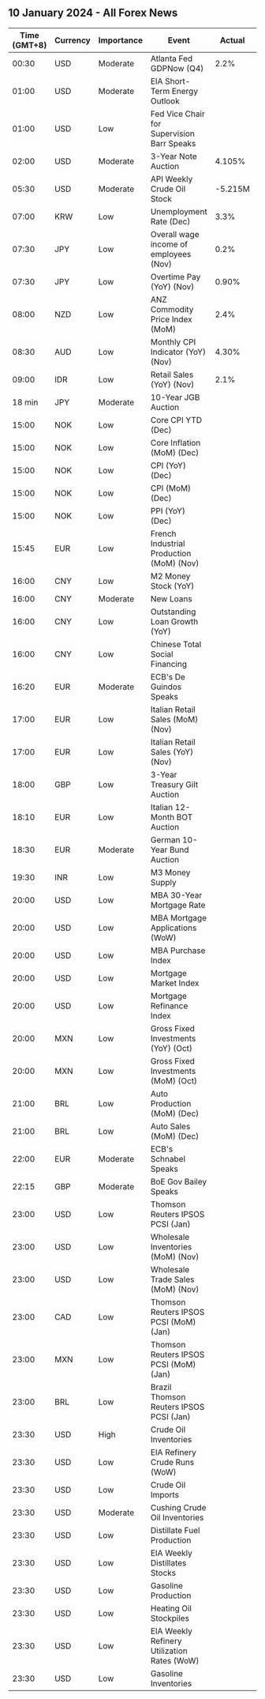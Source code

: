 ## 10 January 2024 - All Forex News

| Time (GMT+8) | Currency | Importance | Event | Actual | Forecast | Previous |
|------|----------|------------|-------|--------|----------|----------|
| 00:30 | USD | Moderate | Atlanta Fed GDPNow (Q4) | 2.2% | 2.5% | 2.5% |
| 01:00 | USD | Moderate | EIA Short-Term Energy Outlook |  |  |  |
| 01:00 | USD | Low | Fed Vice Chair for Supervision Barr Speaks |  |  |  |
| 02:00 | USD | Moderate | 3-Year Note Auction | 4.105% |  | 4.490% |
| 05:30 | USD | Moderate | API Weekly Crude Oil Stock | -5.215M | -1.200M | -7.418M |
| 07:00 | KRW | Low | Unemployment Rate (Dec) | 3.3% |  | 2.8% |
| 07:30 | JPY | Low | Overall wage income of employees (Nov) | 0.2% | 1.5% | 1.5% |
| 07:30 | JPY | Low | Overtime Pay (YoY) (Nov) | 0.90% |  | -0.10% |
| 08:00 | NZD | Low | ANZ Commodity Price Index (MoM) | 2.4% |  | -1.3% |
| 08:30 | AUD | Low | Monthly CPI Indicator (YoY) (Nov) | 4.30% | 4.40% | 4.90% |
| 09:00 | IDR | Low | Retail Sales (YoY) (Nov) | 2.1% |  | 2.4% |
| 18 min | JPY | Moderate | 10-Year JGB Auction |  |  | 0.697% |
| 15:00 | NOK | Low | Core CPI YTD (Dec) |  | 5.6% | 5.8% |
| 15:00 | NOK | Low | Core Inflation (MoM) (Dec) |  | 0.2% | -0.2% |
| 15:00 | NOK | Low | CPI (YoY) (Dec) |  | 4.8% | 4.8% |
| 15:00 | NOK | Low | CPI (MoM) (Dec) |  | 0.2% | 0.5% |
| 15:00 | NOK | Low | PPI (YoY) (Dec) |  |  | -15.6% |
| 15:45 | EUR | Low | French Industrial Production (MoM) (Nov) |  | 0.0% | -0.3% |
| 16:00 | CNY | Low | M2 Money Stock (YoY) |  | 10.1% | 10.0% |
| 16:00 | CNY | Moderate | New Loans |  | 1,400.0B | 1,090.0B |
| 16:00 | CNY | Low | Outstanding Loan Growth (YoY) |  | 10.8% | 10.8% |
| 16:00 | CNY | Low | Chinese Total Social Financing |  | 2,200.0B | 2,450.0B |
| 16:20 | EUR | Moderate | ECB's De Guindos Speaks |  |  |  |
| 17:00 | EUR | Low | Italian Retail Sales (MoM) (Nov) |  | 0.2% | 0.4% |
| 17:00 | EUR | Low | Italian Retail Sales (YoY) (Nov) |  |  | 0.3% |
| 18:00 | GBP | Low | 3-Year Treasury Gilt Auction |  |  | 4.151% |
| 18:10 | EUR | Low | Italian 12-Month BOT Auction |  |  | 3.528% |
| 18:30 | EUR | Moderate | German 10-Year Bund Auction |  |  | 2.450% |
| 19:30 | INR | Low | M3 Money Supply |  |  | 11.6% |
| 20:00 | USD | Low | MBA 30-Year Mortgage Rate |  |  | 6.76% |
| 20:00 | USD | Low | MBA Mortgage Applications (WoW) |  |  | -10.7% |
| 20:00 | USD | Low | MBA Purchase Index |  |  | 140.7 |
| 20:00 | USD | Low | Mortgage Market Index |  |  | 173.5 |
| 20:00 | USD | Low | Mortgage Refinance Index |  |  | 358.2 |
| 20:00 | MXN | Low | Gross Fixed Investments (YoY) (Oct) |  | 22.80% | 21.90% |
| 20:00 | MXN | Low | Gross Fixed Investments (MoM) (Oct) |  |  | -1.50% |
| 21:00 | BRL | Low | Auto Production (MoM) (Dec) |  |  | 1.5% |
| 21:00 | BRL | Low | Auto Sales (MoM) (Dec) |  |  | -2.4% |
| 22:00 | EUR | Moderate | ECB's Schnabel Speaks |  |  |  |
| 22:15 | GBP | Moderate | BoE Gov Bailey Speaks |  |  |  |
| 23:00 | USD | Low | Thomson Reuters IPSOS PCSI (Jan) |  |  | 51.08 |
| 23:00 | USD | Low | Wholesale Inventories (MoM) (Nov) |  | -0.2% | -0.4% |
| 23:00 | USD | Low | Wholesale Trade Sales (MoM) (Nov) |  |  | -1.3% |
| 23:00 | CAD | Low | Thomson Reuters IPSOS PCSI (MoM) (Jan) |  |  | 46.57 |
| 23:00 | MXN | Low | Thomson Reuters IPSOS PCSI (MoM) (Jan) |  |  | 59.95 |
| 23:00 | BRL | Low | Brazil Thomson Reuters IPSOS PCSI (Jan) |  |  | 56.50 |
| 23:30 | USD | High | Crude Oil Inventories |  | -1.200M | -5.503M |
| 23:30 | USD | Low | EIA Refinery Crude Runs (WoW) |  |  | 0.121M |
| 23:30 | USD | Low | Crude Oil Imports |  |  | -0.758M |
| 23:30 | USD | Moderate | Cushing Crude Oil Inventories |  |  | 0.706M |
| 23:30 | USD | Low | Distillate Fuel Production |  |  | 0.115M |
| 23:30 | USD | Low | EIA Weekly Distillates Stocks |  | 4.000M | 10.090M |
| 23:30 | USD | Low | Gasoline Production |  |  | -1.275M |
| 23:30 | USD | Low | Heating Oil Stockpiles |  |  | -0.433M |
| 23:30 | USD | Low | EIA Weekly Refinery Utilization Rates (WoW) |  |  | 0.2% |
| 23:30 | USD | Low | Gasoline Inventories |  | 4.000M | 10.900M |
